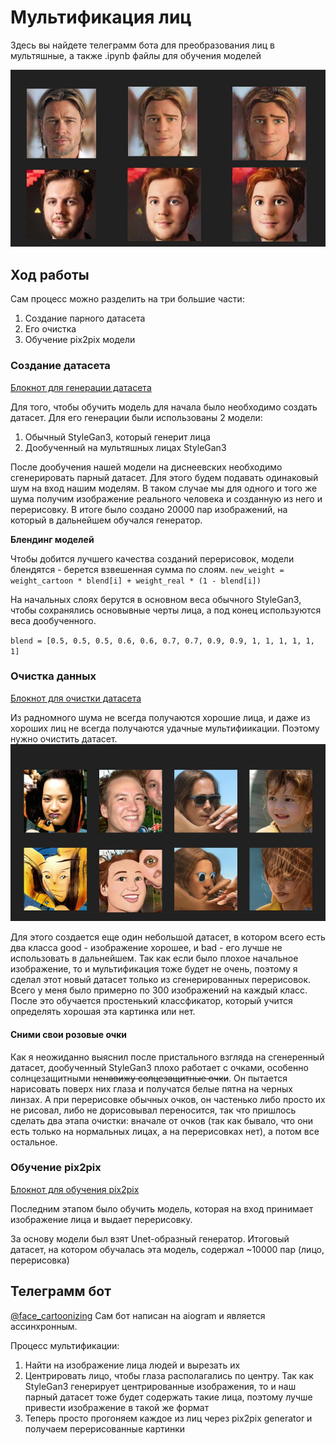 # Мультификация лиц
Здесь вы найдете телеграмм бота для преобразования лиц в мультяшные, а также .ipynb файлы для обучения моделей

![plot](./photos/example_1.jpg)

## Ход работы
Сам процесс можно разделить на три большие части:
1) Создание парного датасета
2) Его очистка
3) Обучение pix2pix модели

### Создание датасета
[Блокнот для генерации датасета](./notebooks/Generate_dataset.ipynb)

Для того, чтобы обучить модель для начала было необходимо создать датасет.
Для его генерации были использованы 2 модели:

1) Обычный StyleGan3, который генерит лица
2) Дообученный на мультяшных лицах StyleGan3

После дообучения нашей модели на диснеевских необходимо сгенерировать парный датасет.
Для этого будем подавать одинаковый шум на вход нашим моделям. В таком случае мы для одного и того же шума 
получим изображение реального человека и созданную из него и перерисовку. В итоге было создано 20000 пар изображений,
на который в дальнейшем обучался генератор.

**Блендинг моделей**

Чтобы добится лучшего качества созданий перерисовок, модели блендятся - берется взвешенная сумма по слоям.
`new_weight = weight_cartoon * blend[i] + weight_real * (1 - blend[i])`

На начальных слоях берутся в основном веса обычного StyleGan3, чтобы сохранялись основывные черты лица, а под конец 
используются веса дообученного.

`blend = [0.5, 0.5, 0.5, 0.6, 0.6, 0.7, 0.7, 0.9, 0.9, 1, 1, 1, 1, 1, 1]`

### Очистка данных
[Блокнот для очистки датасета](./notebooks/Clear_face_cartonizing_dataset.ipynb)


Из радномного шума не всегда получаются хорошие лица, и даже из хороших лиц не всегда получаются удачные мультифиикации.
Поэтому нужно очистить датасет. 
![plot](./photos/bad_generation.jpg)

Для этого создается еще один небольшой датасет, в котором всего есть два класса good - изображение хорошее, и bad - его лучше 
не использовать в дальнейшем. Так как если было плохое начальное изображение, то и мультификация тоже будет не очень, поэтому я сделал этот новый датасет только из 
сгенерированных перерисовок. Всего у меня было примерно по 300 изображений на каждый класс. После это обучается простенький классфикатор, который
учится определять хорошая эта картинка или нет.

#### Сними свои розовые очки
Как я неожиданно выяснил после пристального взгляда на сгенеренный датасет, дообученный StyleGan3 плохо работает с очками, особенно солнцезащитными
~~ненавижу солцезащитные очки~~. Он пытается нарисовать поверх них глаза и получатся белые пятна на черных линзах. А при перерисовке обычных очков, он частенько
либо просто их не рисовал, либо не дорисовывал переносится, так что пришлось сделать два этапа очистки: вначале от очков (так как бывало, что они есть только на 
нормальных лицах, а на перерисовках нет), а потом все остальное.

### Обучение pix2pix
[Блокнот для обучения pix2pix](./notebooks/Face_cartoonizing.ipynb)


Последним этапом было обучить модель, которая на вход принимает изображение лица и выдает перерисовку.

За основу модели был взят Unet-образный генератор. Итоговый датасет, на котором обучалась эта модель, содержал ~10000 пар (лицо, перерисовка)

## Телеграмм бот
[@face_cartoonizing](https://t.me/face_cartoonizing_bot)
Сам бот написан на aiogram и является ассинхронным. 

Процесс мультификации:
1) Найти на изображение лица людей и вырезать их
2) Центрировать лицо, чтобы глаза располагались по центру. Так как StyleGan3 генерирует центрированные изображения, 
то и наш парный датасет тоже будет содержать такие лица, поэтому лучше привести изображение в такой же формат
3) Теперь просто прогоняем каждое из лиц через pix2pix generator и получаем перерисованные картинки

